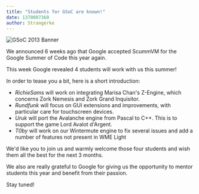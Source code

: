 ```yaml
---
title: "Students for GSoC are known!"
date: 1370007360
author: Strangerke
---
```


![GSoC 2013 Banner](/data/news/GSOC_13_banner.png)

We announced 6 weeks ago that Google accepted ScummVM for the Google Summer of Code this year again.

This week Google revealed 4 students will work with us this summer!

In order to tease you a bit, here is a short introduction:

*   *RichieSams* will work on integrating Marisa Chan's Z-Engine, which concerns Zork Nemesis and Zork Grand Inquisitor.
*   *Rundfunk* will focus on GUI extensions and improvements, with particular care for touchscreen devices.
*   *Uruk* will port the Avalanche engine from Pascal to C++. This is to support the game Lord Avalot d'Argent.
*   *T0by* will work on our Wintermute engine to fix several issues and add a number of features not present in WME Light

We'd like you to join us and warmly welcome those four students and wish them all the best for the next 3 months.

We also are really grateful to Google for giving us the opportunity to mentor students this year and benefit from their passion.

Stay tuned!
